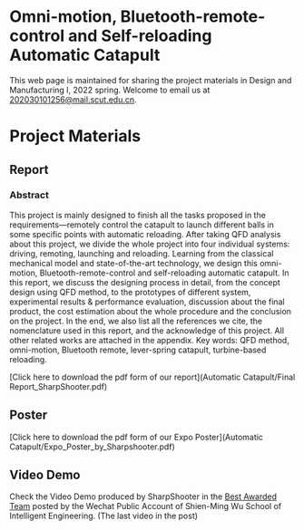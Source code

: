 # Omni-motion, Bluetooth-remote-control and Self-reloading Automatic Catapult
This web page is maintained for sharing the project materials in Design and Manufacturing I, 2022 spring. Welcome to email us at <202030101256@mail.scut.edu.cn>.

# Project Materials

## Report
### Abstract
This project is mainly designed to finish all the tasks proposed in the requirements—remotely control the catapult to launch different balls in some specific points with automatic reloading. 
After taking QFD analysis about this project, we divide the whole project into four individual systems: 
driving, remoting, launching and reloading. Learning from the classical mechanical model and state-of-the-art technology, we design this omni-motion, Bluetooth-remote-control and self-reloading 
automatic catapult. In this report, we discuss the designing process in detail, from the concept design 
using QFD method, to the prototypes of different system, experimental results & performance 
evaluation, discussion about the final product, the cost estimation about the whole procedure and the 
conclusion on the project. In the end, we also list all the references we cite, the nomenclature used in 
this report, and the acknowledge of this project. All other related works are attached in the appendix.
Key words: QFD method, omni-motion, Bluetooth remote, lever-spring catapult, turbine-based reloading.

[Click here to download the pdf form of our report](Automatic Catapult/Final Report_SharpShooter.pdf)

## Poster
[Click here to download the pdf form of our Expo Poster](Automatic Catapult/Expo_Poster_by_Sharpshooter.pdf)

## Video Demo
Check the Video Demo produced by SharpShooter in the [Best Awarded Team](https://mp.weixin.qq.com/s/6qpO4l388TN4YJ9pF1TaCA) posted by the Wechat Public Account of Shien-Ming Wu School of Intelligent Engineering. (The last video in the post)
